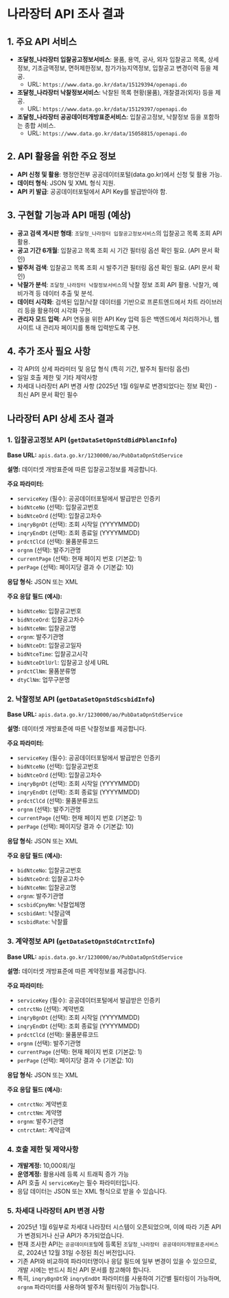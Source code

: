 # 나라장터 API 조사 결과

## 1. 주요 API 서비스
- **조달청_나라장터 입찰공고정보서비스**: 물품, 용역, 공사, 외자 입찰공고 목록, 상세정보, 기초금액정보, 면허제한정보, 참가가능지역정보, 입찰공고 변경이력 등을 제공.
  - URL: `https://www.data.go.kr/data/15129394/openapi.do`
- **조달청_나라장터 낙찰정보서비스**: 낙찰된 목록 현황(물품), 개찰결과(외자) 등을 제공.
  - URL: `https://www.data.go.kr/data/15129397/openapi.do`
- **조달청_나라장터 공공데이터개방표준서비스**: 입찰공고정보, 낙찰정보 등을 포함하는 종합 서비스.
  - URL: `https://www.data.go.kr/data/15058815/openapi.do`

## 2. API 활용을 위한 주요 정보
- **API 신청 및 활용**: 행정안전부 공공데이터포털(data.go.kr)에서 신청 및 활용 가능.
- **데이터 형식**: JSON 및 XML 형식 지원.
- **API 키 발급**: 공공데이터포털에서 API Key를 발급받아야 함.

## 3. 구현할 기능과 API 매핑 (예상)
- **공고 검색 게시판 형태**: `조달청_나라장터 입찰공고정보서비스`의 입찰공고 목록 조회 API 활용.
- **공고 기간 6개월**: 입찰공고 목록 조회 시 기간 필터링 옵션 확인 필요. (API 문서 확인)
- **발주처 검색**: 입찰공고 목록 조회 시 발주기관 필터링 옵션 확인 필요. (API 문서 확인)
- **낙찰가 분석**: `조달청_나라장터 낙찰정보서비스`의 낙찰 정보 조회 API 활용. 낙찰가, 예비가격 등 데이터 추출 및 분석.
- **데이터 시각화**: 검색된 입찰/낙찰 데이터를 기반으로 프론트엔드에서 차트 라이브러리 등을 활용하여 시각화 구현.
- **관리자 모드 입력**: API 연동을 위한 API Key 입력 등은 백엔드에서 처리하거나, 웹사이트 내 관리자 페이지를 통해 입력받도록 구현.

## 4. 추가 조사 필요 사항
- 각 API의 상세 파라미터 및 응답 형식 (특히 기간, 발주처 필터링 옵션)
- 일일 호출 제한 및 기타 제약사항
- 차세대 나라장터 API 변경 사항 (2025년 1월 6일부로 변경되었다는 정보 확인) - 최신 API 문서 확인 필수




## 나라장터 API 상세 조사 결과

### 1. 입찰공고정보 API (`getDataSetOpnStdBidPblancInfo`)

**Base URL:** `apis.data.go.kr/1230000/ao/PubDataOpnStdService`

**설명:** 데이터셋 개방표준에 따른 입찰공고정보를 제공합니다.

**주요 파라미터:**
- `serviceKey` (필수): 공공데이터포털에서 발급받은 인증키
- `bidNtceNo` (선택): 입찰공고번호
- `bidNtceOrd` (선택): 입찰공고차수
- `inqryBgnDt` (선택): 조회 시작일 (YYYYMMDD)
- `inqryEndDt` (선택): 조회 종료일 (YYYYMMDD)
- `prdctClCd` (선택): 물품분류코드
- `orgnm` (선택): 발주기관명
- `currentPage` (선택): 현재 페이지 번호 (기본값: 1)
- `perPage` (선택): 페이지당 결과 수 (기본값: 10)

**응답 형식:** JSON 또는 XML

**주요 응답 필드 (예시):**
- `bidNtceNo`: 입찰공고번호
- `bidNtceOrd`: 입찰공고차수
- `bidNtceNm`: 입찰공고명
- `orgnm`: 발주기관명
- `bidNtceDt`: 입찰공고일자
- `bidNtceTime`: 입찰공고시각
- `bidNtceDtlUrl`: 입찰공고 상세 URL
- `prdctClNm`: 물품분류명
- `dtyClNm`: 업무구분명

### 2. 낙찰정보 API (`getDataSetOpnStdScsbidInfo`)

**Base URL:** `apis.data.go.kr/1230000/ao/PubDataOpnStdService`

**설명:** 데이터셋 개방표준에 따른 낙찰정보를 제공합니다.

**주요 파라미터:**
- `serviceKey` (필수): 공공데이터포털에서 발급받은 인증키
- `bidNtceNo` (선택): 입찰공고번호
- `bidNtceOrd` (선택): 입찰공고차수
- `inqryBgnDt` (선택): 조회 시작일 (YYYYMMDD)
- `inqryEndDt` (선택): 조회 종료일 (YYYYMMDD)
- `prdctClCd` (선택): 물품분류코드
- `orgnm` (선택): 발주기관명
- `currentPage` (선택): 현재 페이지 번호 (기본값: 1)
- `perPage` (선택): 페이지당 결과 수 (기본값: 10)

**응답 형식:** JSON 또는 XML

**주요 응답 필드 (예시):**
- `bidNtceNo`: 입찰공고번호
- `bidNtceOrd`: 입찰공고차수
- `bidNtceNm`: 입찰공고명
- `orgnm`: 발주기관명
- `scsbidCpnyNm`: 낙찰업체명
- `scsbidAmt`: 낙찰금액
- `scsbidRate`: 낙찰률

### 3. 계약정보 API (`getDataSetOpnStdCntrctInfo`)

**Base URL:** `apis.data.go.kr/1230000/ao/PubDataOpnStdService`

**설명:** 데이터셋 개방표준에 따른 계약정보를 제공합니다.

**주요 파라미터:**
- `serviceKey` (필수): 공공데이터포털에서 발급받은 인증키
- `cntrctNo` (선택): 계약번호
- `inqryBgnDt` (선택): 조회 시작일 (YYYYMMDD)
- `inqryEndDt` (선택): 조회 종료일 (YYYYMMDD)
- `prdctClCd` (선택): 물품분류코드
- `orgnm` (선택): 발주기관명
- `currentPage` (선택): 현재 페이지 번호 (기본값: 1)
- `perPage` (선택): 페이지당 결과 수 (기본값: 10)

**응답 형식:** JSON 또는 XML

**주요 응답 필드 (예시):**
- `cntrctNo`: 계약번호
- `cntrctNm`: 계약명
- `orgnm`: 발주기관명
- `cntrctAmt`: 계약금액

### 4. 호출 제한 및 제약사항
- **개발계정:** 10,000회/일
- **운영계정:** 활용사례 등록 시 트래픽 증가 가능
- API 호출 시 `serviceKey`는 필수 파라미터입니다.
- 응답 데이터는 JSON 또는 XML 형식으로 받을 수 있습니다.

### 5. 차세대 나라장터 API 변경 사항
- 2025년 1월 6일부로 차세대 나라장터 시스템이 오픈되었으며, 이에 따라 기존 API가 변경되거나 신규 API가 추가되었습니다.
- 현재 조사한 API는 `공공데이터포털`에 등록된 `조달청_나라장터 공공데이터개방표준서비스`로, 2024년 12월 31일 수정된 최신 버전입니다.
- 기존 API와 비교하여 파라미터명이나 응답 필드에 일부 변경이 있을 수 있으므로, 개발 시에는 반드시 최신 API 문서를 참고해야 합니다.
- 특히, `inqryBgnDt`와 `inqryEndDt` 파라미터를 사용하여 기간별 필터링이 가능하며, `orgnm` 파라미터를 사용하여 발주처 필터링이 가능합니다.



